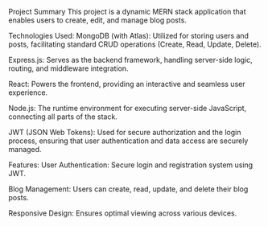 Project Summary
This project is a dynamic MERN stack application that enables users to create, edit, and manage blog posts.

Technologies Used:
MongoDB (with Atlas): Utilized for storing users and posts, facilitating standard CRUD operations (Create, Read, Update, Delete).

Express.js: Serves as the backend framework, handling server-side logic, routing, and middleware integration.

React: Powers the frontend, providing an interactive and seamless user experience.

Node.js: The runtime environment for executing server-side JavaScript, connecting all parts of the stack.

JWT (JSON Web Tokens): Used for secure authorization and the login process, ensuring that user authentication and data access are securely managed.

Features:
User Authentication: Secure login and registration system using JWT.

Blog Management: Users can create, read, update, and delete their blog posts.

Responsive Design: Ensures optimal viewing across various devices.
